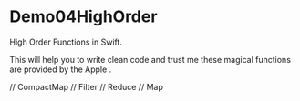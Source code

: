 # Demo04HighOrder

High Order Functions in Swift. 

This will help you to write clean code and trust me these magical functions are provided by the Apple .

// CompactMap 
// Filter 
// Reduce 
// Map
